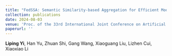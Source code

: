 ```yaml
--- 
title: "FedSSA: Semantic Similarity-based Aggregation for Efficient Model-Heterogeneous Personalized Federated Learning" 
collection: publications 
date: 2024-08-03
venue: 'Proc. of the 33rd International Joint Conference on Artificial Intelligence (IJCAI)' 
paperurl: '' 
--- 
```

**Liping Yi**, Han Yu, Zhuan Shi, Gang Wang, Xiaoguang Liu, Lizhen Cui, Xiaoxiao Li
